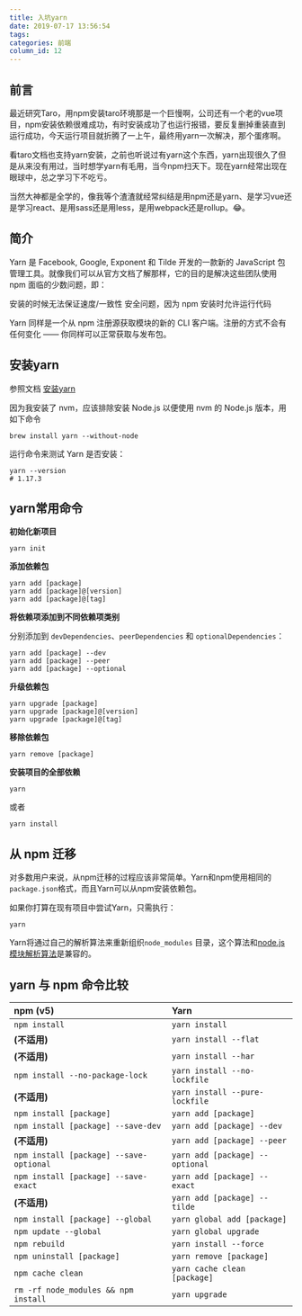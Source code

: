 ```yaml
---
title: 入坑yarn
date: 2019-07-17 13:56:54
tags:
categories: 前端
column_id: 12
---
```


## 前言

最近研究Taro，用npm安装taro环境那是一个巨慢啊，公司还有一个老的vue项目，npm安装依赖很难成功，有时安装成功了也运行报错，要反复删掉重装直到运行成功，今天运行项目就折腾了一上午，最终用yarn一次解决，那个蛋疼啊。

看taro文档也支持yarn安装，之前也听说过有yarn这个东西，yarn出现很久了但是从来没有用过，当时想学yarn有毛用，当今npm扫天下。现在yarn经常出现在眼球中，总之学习下不吃亏。

当然大神都是全学的，像我等个渣渣就经常纠结是用npm还是yarn、是学习vue还是学习react、是用sass还是用less，是用webpack还是rollup。😂。

## 简介

Yarn 是 Facebook, Google, Exponent 和 Tilde 开发的一款新的 JavaScript 包管理工具。就像我们可以从官方文档了解那样，它的目的是解决这些团队使用 npm 面临的少数问题，即：

安装的时候无法保证速度/一致性
安全问题，因为 npm 安装时允许运行代码

Yarn 同样是一个从 npm 注册源获取模块的新的 CLI 客户端。注册的方式不会有任何变化 —— 你同样可以正常获取与发布包。

## 安装yarn

参照文档 [安装yarn](https://www.yarnpkg.com/zh-Hans/docs/install#mac-stable)

因为我安装了 nvm，应该排除安装 Node.js 以便使用 nvm 的 Node.js 版本，用如下命令

```shell
brew install yarn --without-node
```

运行命令来测试 Yarn 是否安装：

```shell
yarn --version
# 1.17.3
```

## yarn常用命令

**初始化新项目**

```shell
yarn init
```

**添加依赖包**

```shell
yarn add [package]
yarn add [package]@[version]
yarn add [package]@[tag]
```

**将依赖项添加到不同依赖项类别**

分别添加到 `devDependencies`、`peerDependencies` 和 `optionalDependencies`：

```shell
yarn add [package] --dev
yarn add [package] --peer
yarn add [package] --optional
```

**升级依赖包**

```shell
yarn upgrade [package]
yarn upgrade [package]@[version]
yarn upgrade [package]@[tag]
```

**移除依赖包**

```shell
yarn remove [package]
```

**安装项目的全部依赖**

```shell
yarn
```

或者

```shell
yarn install
```

## 从 npm 迁移

对多数用户来说，从npm迁移的过程应该非常简单。Yarn和npm使用相同的`package.json`格式，而且Yarn可以从npm安装依赖包。

如果你打算在现有项目中尝试Yarn，只需执行：

```
yarn
```

Yarn将通过自己的解析算法来重新组织`node_modules` 目录，这个算法和[node.js 模块解析算法](https://nodejs.org/api/modules.html#modules_all_together)是兼容的。



## yarn 与 npm 命令比较

| npm (v5)                                | Yarn                            |
| :-------------------------------------- | :------------------------------ |
| `npm install`                           | `yarn install`                  |
| **(不适用)**                            | `yarn install --flat`           |
| **(不适用)**                            | `yarn install --har`            |
| `npm install --no-package-lock`         | `yarn install --no-lockfile`    |
| **(不适用)**                            | `yarn install --pure-lockfile`  |
| `npm install [package]`                 | `yarn add [package]`            |
| `npm install [package] --save-dev`      | `yarn add [package] --dev`      |
| **(不适用)**                            | `yarn add [package] --peer`     |
| `npm install [package] --save-optional` | `yarn add [package] --optional` |
| `npm install [package] --save-exact`    | `yarn add [package] --exact`    |
| **(不适用)**                            | `yarn add [package] --tilde`    |
| `npm install [package] --global`        | `yarn global add [package]`     |
| `npm update --global`                   | `yarn global upgrade`           |
| `npm rebuild`                           | `yarn install --force`          |
| `npm uninstall [package]`               | `yarn remove [package]`         |
| `npm cache clean`                       | `yarn cache clean [package]`    |
| `rm -rf node_modules && npm install`    | `yarn upgrade`                  |